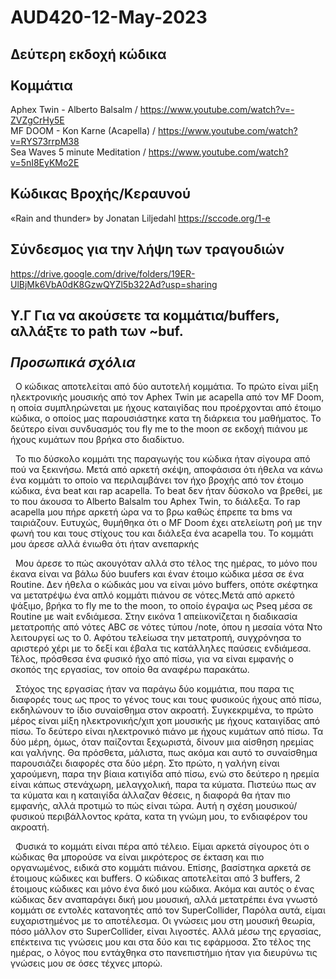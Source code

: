 # AUD420-12-May-2023

Δεύτερη εκδοχή κώδικα 
<br><br>
Κομμάτια
---------
Aphex Twin - Alberto Balsalm / https://www.youtube.com/watch?v=-ZVZgCrHy5E<br>
MF DOOM - Kon Karne (Acapella) / https://www.youtube.com/watch?v=RYS73rrpM38<br>
Sea Waves 5 minute Meditation / https://www.youtube.com/watch?v=5nI8EyKMo2E

Κώδικας Βροχής/Κεραυνού
-----------------------
«Rain and thunder» by Jonatan Liljedahl
https://sccode.org/1-e

Σύνδεσμος για την λήψη των τραγουδιών
-------------------------------------
https://drive.google.com/drive/folders/19ER-UlBjMk6VbA0dK8GzwQYZl5b322Ad?usp=sharing

Υ.Γ Για να ακούσετε τα κομμάτια/buffers, αλλάξτε το path των ~buf.
<br>
<br>
<i>Προσωπικά σχόλια</i>
-----------------------
&nbsp;&nbsp;Ο κώδικας αποτελείται από δύο αυτοτελή κομμάτια. Το πρώτο είναι μίξη ηλεκτρονικής μουσικής από τον Aphex Twin με acapella από τον MF Doom, η οποία συμπληρώνεται με ήχους καταιγίδας που προέρχονται από έτοιμο κώδικα, ο οποίος μας παρουσιάστηκε κατα τη διάρκεια του μαθήματος. Το δεύτερο είναι συνδυασμός του fly me to the moon σε εκδοχή πιάνου με ήχους κυμάτων που βρήκα στο διαδίκτυο.<br>

&nbsp;&nbsp;Το πιο δύσκολο κομμάτι της παραγωγής του κώδικα ήταν σίγουρα από πού να ξεκινήσω. Μετά από αρκετή σκέψη,  αποφάσισα ότι ήθελα να κάνω ένα κομμάτι το οποίο να περιλαμβάνει τον ήχο βροχής από τον έτοιμο κώδικα, ένα beat και rap acapella. Το beat δεν ήταν δύσκολο να βρεθεί, με το που άκουσα το Alberto Balsalm του Aphex Twin, το διάλεξα. Το rap acapella μου πήρε αρκετή ώρα να το βρω καθώς έπρεπε τα bms να ταιριάζουν. Ευτυχώς, θυμήθηκα ότι ο MF Doom έχει ατελείωτη ροή με την φωνή του και τους στίχους του και διάλεξα ένα acapella του. Το κομμάτι μου άρεσε αλλά ένιωθα ότι ήταν ανεπαρκής<br>

&nbsp;&nbsp;Μου άρεσε το πώς ακουγόταν αλλά στο τέλος της ημέρας, το μόνο που έκανα είναι να βάλω δύο buufers και έναν έτοιμο κώδικα μέσα σε ένα Routine. Δεν ήθελα ο κώδικάς μου να είναι μόνο buffers, οπότε σκέφτηκα να μετατρέψω ένα απλό κομμάτι πιάνου σε νότες.Μετά από αρκετό ψάξιμο, βρήκα το fly me to the moon, το οποίο έγραψα ως Pseq μέσα σε Routine με wait ενδιάμεσα. Στην εικόνα 1 απείικονίζεται η διαδικασία μετατροπής από νότες ABC σε νότες τύπου /note, όπου η μεσαία νότα Ντο λειτουργεί ως το 0. Αφότου τελείωσα την μετατροπή, συγχρόνησα το αριστερό χέρι με το δεξί και έβαλα τις κατάλληλες παύσεις ενδιάμεσα. Τέλος, πρόσθεσα ένα φυσικό ήχο από πίσω, για να είναι εμφανής ο σκοπός της εργασίας, τον οποίο θα αναφέρω παρακάτω.<br>

&nbsp;&nbsp;Στόχος της εργασίας ήταν να παράγω δύο κομμάτια, που παρα τις διαφορές τους ως προς το γένος τους και τους φυσικούς ήχους από πίσω, εκδηλώνουν το ίδιο συναίσθημα στον ακροατή. Συγκεκριμένα, το πρώτο μέρος είναι μίξη ηλεκτρονικής/χιπ χοπ μουσικής με ήχους καταιγίδας από πίσω. Το δεύτερο είναι ηλεκτρονικό πιάνο με ήχους κυμάτων από πίσω. Τα δύο μέρη, όμως, όταν παίζονται ξεχωριστά, δίνουν μια αίσθηση ηρεμίας και γαλήνης. Θα πρόσθετα, μάλιστα, πως ακόμα και αυτό το συναίσθημα παρουσιάζει διαφορές στα δύο μέρη. Στο πρώτο, η γαλήνη είναι χαρούμενη, παρα την βίαια κατιγίδα από πίσω, ενώ στο δεύτερο η ηρεμία είναι κάπως στενάχωρη, μελαγχολική, παρα τα κύματα. Πιστεύω πως αν τα κύματα και η καταιγίδα άλλαζαν θέσεις, η διαφορά θα ήταν πιο εμφανής, αλλά προτιμώ το πώς είναι τώρα. Αυτή η σχέση μουσικού/φυσικού περιβάλλοντος κράτα, κατα τη γνώμη μου, το ενδιαφέρον του ακροατή.<br>

&nbsp;&nbsp;Φυσικά το κομμάτι είναι πέρα από τέλειο. Είμαι αρκετά σίγουρος ότι ο κώδικας θα μπορούσε να είναι μικρότερος σε έκταση και πιο οργανωμένος, ειδικά στο κομμάτι πιάνου. Επίσης, βασίστηκα αρκετά σε έτοιμους κώδικες και buffers. Ο κώδικας αποτελείται από 3 buffers, 2 έτοιμους κώδικες και μόνο ένα δικό μου κώδικα. Ακόμα και αυτός ο ένας κώδικας δεν αναπαράγει δική μου μουσική, αλλά μετατρέπει ένα γνωστό κομμάτι σε εντολές κατανοητές από τον SuperCollider, Παρόλα αυτά, είμαι ευχαριστημένος με το αποτέλεσμα. Οι γνώσεις μου στη μουσική θεωρία, πόσο μάλλον στο SuperCollider, είναι λιγοστές. Αλλά μέσω της εργασίας, επέκτεινα τις γνώσεις μου και στα δύο και τις εφάρμοσα. Στο τέλος της ημέρας, ο λόγος που εντάχθηκα στο πανεπιστήμιο ήταν για διευρύνω τις γνώσεις μου σε όσες τέχνες μπορώ.

